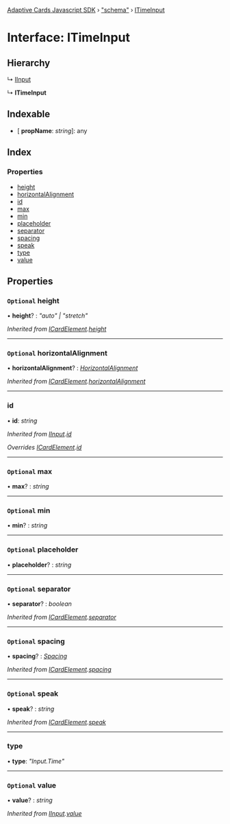 [Adaptive Cards Javascript SDK](../README.md) › ["schema"](../modules/_schema_.md) › [ITimeInput](_schema_.itimeinput.md)

# Interface: ITimeInput

## Hierarchy

  ↳ [IInput](_schema_.iinput.md)

  ↳ **ITimeInput**

## Indexable

* \[ **propName**: *string*\]: any

## Index

### Properties

* [height](_schema_.itimeinput.md#optional-height)
* [horizontalAlignment](_schema_.itimeinput.md#optional-horizontalalignment)
* [id](_schema_.itimeinput.md#id)
* [max](_schema_.itimeinput.md#optional-max)
* [min](_schema_.itimeinput.md#optional-min)
* [placeholder](_schema_.itimeinput.md#optional-placeholder)
* [separator](_schema_.itimeinput.md#optional-separator)
* [spacing](_schema_.itimeinput.md#optional-spacing)
* [speak](_schema_.itimeinput.md#optional-speak)
* [type](_schema_.itimeinput.md#type)
* [value](_schema_.itimeinput.md#optional-value)

## Properties

### `Optional` height

• **height**? : *"auto" | "stretch"*

*Inherited from [ICardElement](_schema_.icardelement.md).[height](_schema_.icardelement.md#optional-height)*

___

### `Optional` horizontalAlignment

• **horizontalAlignment**? : *[HorizontalAlignment](../modules/_schema_.md#horizontalalignment)*

*Inherited from [ICardElement](_schema_.icardelement.md).[horizontalAlignment](_schema_.icardelement.md#optional-horizontalalignment)*

___

###  id

• **id**: *string*

*Inherited from [IInput](_schema_.iinput.md).[id](_schema_.iinput.md#id)*

*Overrides [ICardElement](_schema_.icardelement.md).[id](_schema_.icardelement.md#optional-id)*

___

### `Optional` max

• **max**? : *string*

___

### `Optional` min

• **min**? : *string*

___

### `Optional` placeholder

• **placeholder**? : *string*

___

### `Optional` separator

• **separator**? : *boolean*

*Inherited from [ICardElement](_schema_.icardelement.md).[separator](_schema_.icardelement.md#optional-separator)*

___

### `Optional` spacing

• **spacing**? : *[Spacing](../modules/_schema_.md#spacing)*

*Inherited from [ICardElement](_schema_.icardelement.md).[spacing](_schema_.icardelement.md#optional-spacing)*

___

### `Optional` speak

• **speak**? : *string*

*Inherited from [ICardElement](_schema_.icardelement.md).[speak](_schema_.icardelement.md#optional-speak)*

___

###  type

• **type**: *"Input.Time"*

___

### `Optional` value

• **value**? : *string*

*Inherited from [IInput](_schema_.iinput.md).[value](_schema_.iinput.md#optional-value)*
